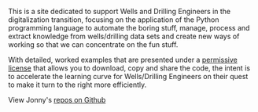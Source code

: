 This is a site dedicated to support Wells and Drilling Engineers in the digitalization transition, focusing on the application of the Python programming language to automate the boring stuff, manage, process and extract knowledge from wells/drilling data sets and create new ways of working so that we can concentrate on the fun stuff.

With detailed, worked examples that are presented under a [permissive license][apache-license-2.0] that allows you to download, copy and share the code, the intent is to accelerate the learning curve for Wells/Drilling Engineers on their quest to make it turn to the right more efficiently.

View Jonny's [repos on Github][github-jonnymaserati]

[github-jonnymaserati]: https://github.com/jonnymaserati
[apache-license-2.0]: https://www.apache.org/licenses/LICENSE-2.0
